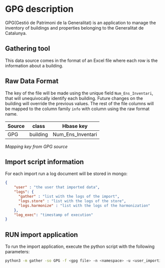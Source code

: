 # GPG description
GPG(Gestió de Patrimoni de la Generalitat) is an application to manage the inventory of buildings and properties
belonging to the Generalitat de Catalunya. 

## Gathering tool
This data source comes in the format of an Excel file where each row is the information about a building. 

## Raw Data Format
The key of the file will be made using the unique field `Num_Ens_Inventari`, that will unequivocally identify each 
building. Future changes on the building will override the previous values. The rest of the file columns will be mapped
to the column family `info` with column using the raw format name.

| Source  |  class    | Hbase key          |
|---------|-----------|--------------------|
|  GPG    |  building | Num_Ens_Inventari  |

*Mapping key from GPG source*

## Import script information

For each import run a log document will be stored in mongo:
```json
{
    "user" : "the user that imported data",
    "logs": {
      "gather" : "list with the logs of the import",
      "logs.store" : "list with the logs of the store",
      "logs.harmonize" : "list with the logs of the harmonization"
    },
    "log_exec": "timestamp of execution"
}
```


## RUN import application
To run the import application, execute the python script with the following parameters:

```bash
python3 -m gather -so GPG -f <gpg file> -n <namespace> -u <user_importing> -st <storage>
```